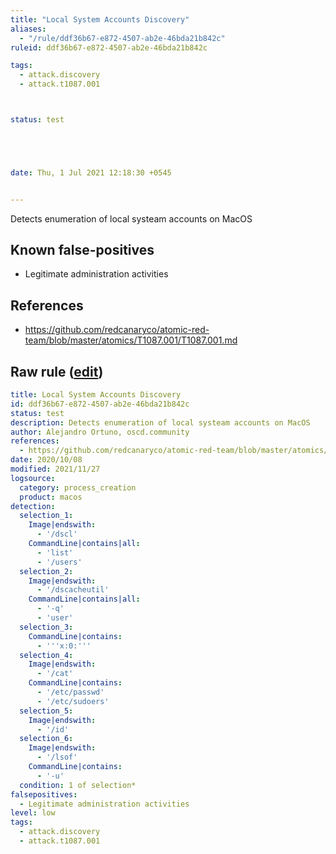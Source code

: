 ```yaml
---
title: "Local System Accounts Discovery"
aliases:
  - "/rule/ddf36b67-e872-4507-ab2e-46bda21b842c"
ruleid: ddf36b67-e872-4507-ab2e-46bda21b842c

tags:
  - attack.discovery
  - attack.t1087.001



status: test





date: Thu, 1 Jul 2021 12:18:30 +0545


---
```


Detects enumeration of local systeam accounts on MacOS

<!--more-->


## Known false-positives

* Legitimate administration activities



## References

* https://github.com/redcanaryco/atomic-red-team/blob/master/atomics/T1087.001/T1087.001.md


## Raw rule ([edit](https://github.com/SigmaHQ/sigma/edit/master/rules/linux/macos/process_creation/proc_creation_macos_local_account.yml))
```yaml
title: Local System Accounts Discovery
id: ddf36b67-e872-4507-ab2e-46bda21b842c
status: test
description: Detects enumeration of local systeam accounts on MacOS
author: Alejandro Ortuno, oscd.community
references:
  - https://github.com/redcanaryco/atomic-red-team/blob/master/atomics/T1087.001/T1087.001.md
date: 2020/10/08
modified: 2021/11/27
logsource:
  category: process_creation
  product: macos
detection:
  selection_1:
    Image|endswith:
      - '/dscl'
    CommandLine|contains|all:
      - 'list'
      - '/users'
  selection_2:
    Image|endswith:
      - '/dscacheutil'
    CommandLine|contains|all:
      - '-q'
      - 'user'
  selection_3:
    CommandLine|contains:
      - '''x:0:'''
  selection_4:
    Image|endswith:
      - '/cat'
    CommandLine|contains:
      - '/etc/passwd'
      - '/etc/sudoers'
  selection_5:
    Image|endswith:
      - '/id'
  selection_6:
    Image|endswith:
      - '/lsof'
    CommandLine|contains:
      - '-u'
  condition: 1 of selection*
falsepositives:
  - Legitimate administration activities
level: low
tags:
  - attack.discovery
  - attack.t1087.001

```

